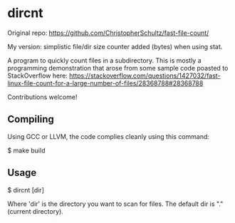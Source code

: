 # dircnt

Original repo: https://github.com/ChristopherSchultz/fast-file-count/

My version: simplistic file/dir size counter added (bytes) when using stat.

A program to quickly count files in a subdirectory. This is mostly a programming demonstration that arose from some sample code poasted to StackOverflow here: https://stackoverflow.com/questions/1427032/fast-linux-file-count-for-a-large-number-of-files/28368788#28368788

Contributions welcome!

Compiling
---------

Using GCC or LLVM, the code complies cleanly using this command:

$ make build

Usage
-----

$ dircnt [dir]

Where 'dir' is the directory you want to scan for files. The default dir is "." (current directory).
